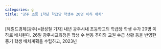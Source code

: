 ```yaml
---
categories: g
title: "광주 초등 1학년 학급당 학생수 20명 이하 배치"
---
```

[헤럴드경제(광주)=황성철 기자] 내년 광주시내 초등학교의 학급당 학생 수가 20명 이하로 배치된다. 26일 광주시교육청은 학생 수 변동 추이와 교원 수급 상황 등을 반영한 중기 학생 배치계획을 수립하고, 2023년
